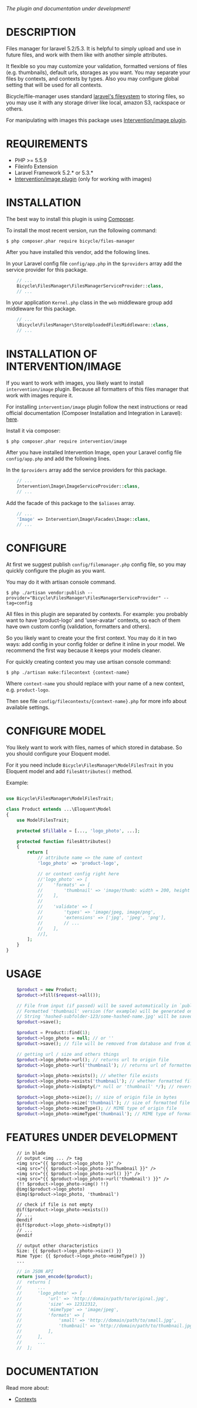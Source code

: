*The plugin and documentation under development!*

DESCRIPTION
===========

Files manager for laravel 5.2/5.3.
It is helpful to simply upload and use in future files,
and work with them like with another simple attributes.

It flexible so you may customize your validation, formatted versions of files (e.g. thumbnails),
default urls, storages as you want.
You may separate your files by contexts, and contexts by types.
Also you may configure global setting that will be used for all contexts.

Bicycle/file-manager uses standard [laravel's filesystem](https://laravel.com/docs/5.3/filesystem) to storing files,
so you may use it with any storage driver like local, amazon S3, rackspace or others.

For manipulating with images this package uses [Intervention/image plugin](http://image.intervention.io/).

REQUIREMENTS
============

- PHP >= 5.5.9
- Fileinfo Extension
- Laravel Framework 5.2.* or 5.3.*
- [Intervention/image plugin](http://image.intervention.io/) (only for working with images)

INSTALLATION
============

The best way to install this plugin is using [Composer](http://getcomposer.org/).

To install the most recent version, run the following command:

```
$ php composer.phar require bicycle/files-manager
```

After you have installed this vendor, add the following lines.

In your Laravel config file `config/app.php` in the `$providers` array
add the service provider for this package.

```php
    // ...
    Bicycle\FilesManager\FilesManagerServiceProvider::class,
    // ...
```

In your application `Kernel.php` class in the `web` middleware group
add middleware for this package.

```php
    // ...
    \Bicycle\FilesManager\StoreUploadedFilesMiddleware::class,
    // ...
```

INSTALLATION OF INTERVENTION/IMAGE
==================================

If you want to work with images, you likely want to install `intervention/image` plugin.
Because all formatters of this files manager that work with images require it.

For installing `intervention/image` plugin follow the next instructions
or read official documentation (Composer Installation and Integration in Laravel):
[here](http://image.intervention.io/getting_started/installation).

Install it via composer:

```
$ php composer.phar require intervention/image
```

After you have installed Intervention Image, open your Laravel config file `config/app.php` and add the following lines.

In the `$providers` array add the service providers for this package.

```php
    // ...
    Intervention\Image\ImageServiceProvider::class,
    // ...
```

Add the facade of this package to the `$aliases` array.

```php
    // ...
    'Image' => Intervention\Image\Facades\Image::class,
    // ...
```

CONFIGURE
=========

At first we suggest publish `config/filemanager.php` config file,
so you may quickly configure the plugin as you want.

You may do it with artisan console command.

```
$ php ./artisan vendor:publish --provider="Bicycle\FilesManager\FilesManagerServiceProvider" --tag=config
```

All files in this plugin are separated by contexts.
For example: you probably want to have 'product-logo' and 'user-avatar' contexts,
so each of them have own custom config (validation, formatters and others).

So you likely want to create your the first context.
You may do it in two ways: add config in your config folder or define it inline in your model.
We recommend the first way because it keeps your models cleaner.

For quickly creating context you may use artisan console command:

```
$ php ./artisan make:filecontext {context-name}
```

Where `context-name` you should replace with your name of a new context, e.g. `product-logo`.

Then see file `config/filecontexts/{context-name}.php` for more info about available settings.

CONFIGURE MODEL
===============

You likely want to work with files, names of which stored in database.
So you should configure your Eloquent model.

For it you need include `Bicycle\FilesManager\ModelFilesTrait` in you Eloquent model
and add `filesAttributes()` method.

Example:


```php

use Bicycle\FilesManager\ModelFilesTrait;

class Product extends ...\Eloquent\Model
{
    use ModelFilesTrait;

    protected $fillable = [..., 'logo_photo', ...];

    protected function filesAttributes()
    {
        return [
            // attribute name => the name of context
            'logo_photo' => 'product-logo',

            // or context config right here
            //'logo_photo' => [
            //    'formats' => [
            //        'thumbnail' => 'image/thumb: width = 200, height = 300',
            //    ],
            //
            //    'validate' => [
            //        'types' => 'image/jpeg, image/png',
            //        'extensions' => ['jpg', 'jpeg', 'png'],
            //        // ...
            //    ],
            //],
        ];
    }
}
```

USAGE
=====

```php
    $product = new Product;
    $product->fill($request->all());

    // File from input (if passed) will be saved automatically in `public/uploads/product-logo/hashed-subfolder-123/some-hashed-name.jpg`
    // Formatted 'thumbnail' version (for example) will be generated on fly and saved in `public/uploads/product-logo/hashed-subfolder-123/formats/some-hashed-name.jpg/thumbnail.jpg`
    // String 'hashed-subfolder-123/some-hashed-name.jpg' will be saved in database in `logo_photo` column.
    $product->save();

    $product = Product::find(1);
    $product->logo_photo = null; // or ''
    $product->save(); // file will be removed from database and from disk

    // getting url / size and others things
    $product->logo_photo->url(); // returns url to origin file
    $product->logo_photo->url('thumbnail'); // returns url of formatted as `thumbnail` versions of file

    $product->logo_photo->exists(); // whether file exists
    $product->logo_photo->exists('thumbnail'); // whether formatted file exists
    $product->logo_photo->isEmpty(/* null or 'thumbnail' */); // reverse of `exists()` method

    $product->logo_photo->size(); // size of origin file in bytes
    $product->logo_photo->size('thumbnail'); // size of formatted file in bytes
    $product->logo_photo->mimeType(); // MIME type of origin file
    $product->logo_photo->mimeType('thumbnail'); // MIME type of formatted file
```

FEATURES UNDER DEVELOPMENT
==========================

```twig
    // in blade
    // output <img ... /> tag
    <img src="{{ $product->logo_photo }}" />
    <img src="{{ $product->logo_photo->asThumbnail }}" />
    <img src="{{ $product->logo_photo->url() }}" />
    <img src="{{ $product->logo_photo->url('thumbnail') }}" />
    {!! $product->logo_photo->img() !!}
    @img($product->logo_photo)
    @img($product->logo_photo, 'thumbnail')

    // check if file is not empty
    @if($product->logo_photo->exists())
    // ...
    @endif
    @if($product->logo_photo->isEmpty())
    // ...
    @endif

    // output other characteristics
    Size: {{ $product->logo_photo->size() }}
    Mime Type: {{ $product->logo_photo->mimeType() }}
    ...
```

```php
    // in JSON API
    return json_encode($product);
    //  returns [
    //      ...
    //      'logo_photo' => [
    //          'url' => 'http://domain/path/to/original.jpg',
    //          'size' => 12312312,
    //          'mimeType' => 'image/jpeg',
    //          'formats' => [
    //              'small' => 'http://domain/path/to/small.jpg',
    //              'thumbnail' => 'http://domain/path/to/thumbnail.jpg',
    //          ],
    //      ],
    //      ...
    //  ];
```

DOCUMENTATION
=============

Read more about:

- [Contexts](./docs/01.contexts.md)
